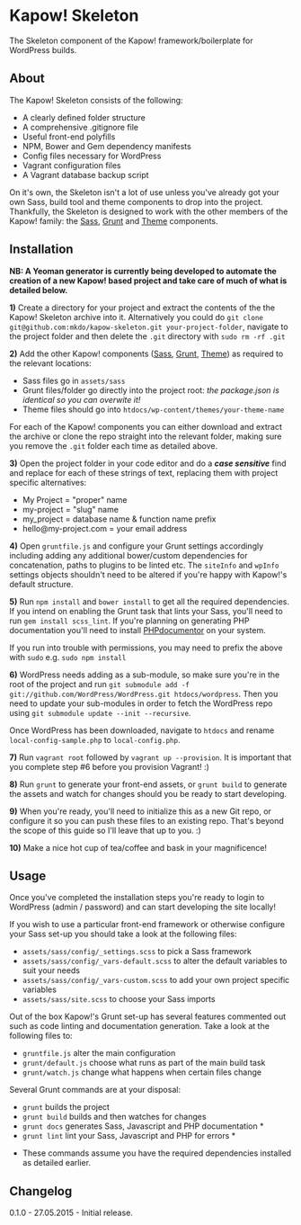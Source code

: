 # Kapow! Skeleton

The Skeleton component of the Kapow! framework/boilerplate for WordPress builds.

## About

The Kapow! Skeleton consists of the following:

- A clearly defined folder structure
- A comprehensive .gitignore file
- Useful front-end polyfills
- NPM, Bower and Gem dependency manifests
- Config files necessary for WordPress
- Vagrant configuration files
- A Vagrant database backup script

On it's own, the Skeleton isn't a lot of use unless you've already got your own Sass, build tool and theme components to drop into the project. Thankfully, the Skeleton is designed to work with the other members of the Kapow! family: the [Sass](https://github.com/mkdo/kapow-sass), [Grunt](https://github.com/mkdo/kapow-grunt) and [Theme](https://github.com/mkdo/kapow-theme) components.

## Installation

**NB: A Yeoman generator is currently being developed to automate the creation of a new Kapow! based project and take care of much of what is detailed below.**

**1)** Create a directory for your project and extract the contents of the the Kapow! Skeleton archive into it. Alternatively you could do `git clone git@github.com:mkdo/kapow-skeleton.git your-project-folder`, navigate to the project folder and then delete the `.git` directory with `sudo rm -rf .git`

**2)** Add the other Kapow! components ([Sass](https://github.com/mkdo/kapow-sass), [Grunt](https://github.com/mkdo/kapow-grunt), [Theme](https://github.com/mkdo/kapow-theme)) as required to the relevant locations:

- Sass files go in `assets/sass`
- Grunt files/folder go directly into the project root: *the package.json is identical so you can overwite it!*
- Theme files should go into `htdocs/wp-content/themes/your-theme-name`

For each of the Kapow! components you can either download and extract the archive or clone the repo straight into the relevant folder, making sure you remove the `.git` folder each time as detailed above.

**3)** Open the project folder in your code editor and do a ***case sensitive*** find and replace for each of these strings of text, replacing them with project specific alternatives:

- My Project = "proper" name 
- my-project = "slug" name
- my_project = database name & function name prefix
- hello@<span></span>my-project.com = your email address

**4)** Open `gruntfile.js` and configure your Grunt settings accordingly including adding any additional bower/custom dependencies for concatenation, paths to plugins to be linted etc. The `siteInfo` and `wpInfo` settings objects shouldn't need to be altered if you're happy with Kapow!'s default structure.

**5)** Run `npm install` and `bower install` to get all the required dependencies. If you intend on enabling the Grunt task that lints your Sass, you'll need to run `gem install scss_lint`. If you're planning on generating PHP documentation you'll need to install [PHPdocumentor](http://www.phpdoc.org/docs/latest/getting-started/installing.html) on your system.

If you run into trouble with permissions, you may need to prefix the above with `sudo` e.g. `sudo npm install`

**6)** WordPress needs adding as a sub-module, so make sure you're in the root of the project and run `git submodule add -f git://github.com/WordPress/WordPress.git htdocs/wordpress`. Then you need to update your sub-modules in order to fetch the WordPress repo using `git submodule update --init --recursive`.

Once WordPress has been downloaded, navigate to `htdocs` and rename `local-config-sample.php` to `local-config.php`.

**7)** Run `vagrant root` followed by `vagrant up --provision`. It is important that you complete step #6 before you provision Vagrant! :)

**8)** Run `grunt` to generate your front-end assets, or `grunt build` to generate the assets and watch for changes should you be ready to start developing.

**9)** When you're ready, you'll need to initialize this as a new Git repo, or configure it so you can push these files to an existing repo. That's beyond the scope of this guide so I'll leave that up to you. :)

**10)** Make a nice hot cup of tea/coffee and bask in your magnificence!

## Usage

Once you've completed the installation steps you're ready to login to WordPress (admin / password) and can start developing the site locally!

If you wish to use a particular front-end framework or otherwise configure your Sass set-up you should take a look at the following files:

- `assets/sass/config/_settings.scss` to pick a Sass framework
- `assets/sass/config/_vars-default.scss` to alter the default variables to suit your needs
- `assets/sass/config/_vars-custom.scss` to add your own project specific variables
- `assets/sass/site.scss` to choose your Sass imports

Out of the box Kapow!'s Grunt set-up has several features commented out such as code linting and documentation generation. Take a look at the following files to:

- `gruntfile.js` alter the main configuration
- `grunt/default.js` choose what runs as part of the main build task
- `grunt/watch.js` change what happens when certain files change

Several Grunt commands are at your disposal:

- `grunt` builds the project
- `grunt build` builds and then watches for changes
- `grunt docs` generates Sass, Javascript and PHP documentation *
- `grunt lint` lint your Sass, Javascript and PHP for errors *

* These commands assume you have the required dependencies installed as detailed earlier.

## Changelog

0.1.0 - 27.05.2015 - Initial release.
